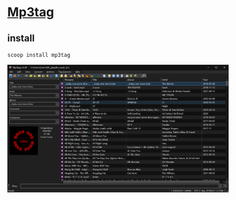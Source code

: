 # [Mp3tag](https://www.mp3tag.de/en/index.html)

## install

```sh
scoop install mp3tag
```

![mp3tag](/_image/opt/_windows/mp3tag.png)
